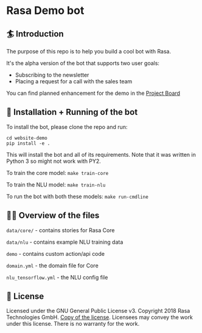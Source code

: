 # Rasa Demo bot

## :surfer: Introduction
The purpose of this repo is to help you build a cool bot with Rasa.

It's the alpha version of the bot that supports two user goals:
- Subscribing to the newsletter
- Placing a request for a call with the sales team

You can find planned enhancement for the demo in the [Project Board](https://github.com/RasaHQ/killer-demo/projects/1)

## 🤖 Installation + Running of the bot

To install the bot, please clone the repo and run:

```
cd website-demo
pip install -e .
```
This will install the bot and all of its requirements.
Note that it was written in Python 3 so might not work with PY2.

To train the core model: `make train-core`

To train the NLU model: `make train-nlu`

To run the bot with both these models: `make run-cmdline`

## 👩‍💻 Overview of the files

`data/core/` - contains stories for Rasa Core

`data/nlu` - contains example NLU training data

`demo` - contains custom action/api code

`domain.yml` - the domain file for Core

`nlu_tensorflow.yml` - the NLU config file


## :gift: License
Licensed under the GNU General Public License v3. Copyright 2018 Rasa Technologies GmbH. [Copy of the license](https://github.com/RasaHQ/killer-demo/blob/master/LICENSE). Licensees may convey the work under this license. There is no warranty for the work.

